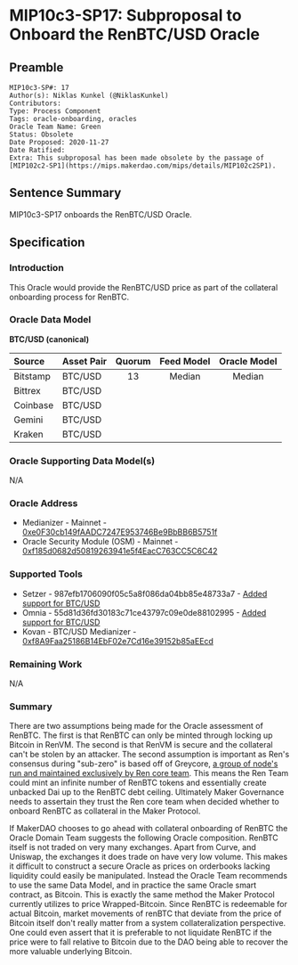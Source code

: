 # MIP10c3-SP17: Subproposal to Onboard the RenBTC/USD Oracle

## Preamble
```
MIP10c3-SP#: 17
Author(s): Niklas Kunkel (@NiklasKunkel)
Contributors:
Type: Process Component
Tags: oracle-onboarding, oracles
Oracle Team Name: Green
Status: Obsolete
Date Proposed: 2020-11-27
Date Ratified:
Extra: This subproposal has been made obsolete by the passage of [MIP102c2-SP1](https://mips.makerdao.com/mips/details/MIP102c2SP1).
```
## Sentence Summary
MIP10c3-SP17 onboards the RenBTC/USD Oracle.

## Specification

### Introduction

This Oracle would provide the RenBTC/USD price as part of the collateral onboarding process for RenBTC.

### Oracle Data Model

 **BTC/USD (canonical)**

|    Source     |  Asset Pair   |Quorum | Feed Model  | Oracle Model |
| :------------ | :------------ | :---: | :---------: | :----------: |
|   Bitstamp    |    BTC/USD    |   13  |   Median    |    Median    |
|   Bittrex     |    BTC/USD    |
|   Coinbase    |    BTC/USD    |
|   Gemini      |    BTC/USD    |
|   Kraken      |    BTC/USD    |


### Oracle Supporting Data Model(s)

N/A

### Oracle Address
- Medianizer - Mainnet - [0xe0F30cb149fAADC7247E953746Be9BbBB6B5751f](https://etherscan.io/address/0xe0F30cb149fAADC7247E953746Be9BbBB6B5751f)
- Oracle Security Module (OSM) - Mainnet - [0xf185d0682d50819263941e5f4EacC763CC5C6C42](https://etherscan.io/address/0xf185d0682d50819263941e5f4EacC763CC5C6C42)

### Supported Tools
- Setzer - 987efb1706090f05c5a8f086da04bb85e48733a7 - [Added support for BTC/USD](https://github.com/makerdao/setzer-mcd/commit/ee89b1835f170eaf0ef585a4ae9f897bb6dfef8d)
- Omnia - 55d81d36fd30183c71ce43797c09e0de88102995 - [Added support for BTC/USD](https://github.com/makerdao/oracles-v2/commit/03c42aed8bbdc4097df771648213c7f3de99ad61)
- Kovan - BTC/USD Medianizer - [0xf8A9Faa25186B14EbF02e7Cd16e39152b85aEEcd](https://kovan.etherscan.io/address/0xf8A9Faa25186B14EbF02e7Cd16e39152b85aEEcd)

### Remaining Work

N/A

### Summary

There are two assumptions being made for the Oracle assessment of RenBTC. The first is that RenBTC can only be minted through locking up Bitcoin in RenVM. The second is that RenVM is secure and the collateral can't be stolen by an attacker. The second assumption is important as Ren's consensus during "sub-zero" is based off of Greycore, [a group of node's run and maintained exclusively by Ren core team](https://medium.com/renproject/renvm-and-the-road-to-decentralisation-72213c3bee3a). This means the Ren Team could mint an infinite number of RenBTC tokens and essentially create unbacked Dai up to the RenBTC debt ceiling. Ultimately Maker Governance needs to assertain they trust the Ren core team when decided whether to onboard RenBTC as collateral in the Maker Protocol.

If MakerDAO chooses to go ahead with collateral onboarding of RenBTC the Oracle Domain Team suggests the following Oracle composition. RenBTC itself is not traded on very many exchanges. Apart from Curve, and Uniswap, the exchanges it does trade on have very low volume. This makes it difficult to construct a secure Oracle as prices on orderbooks lacking liquidity could easily be manipulated. Instead the Oracle Team recommends to use the same Data Model, and in practice the same Oracle smart contract, as Bitcoin. This is exactly the same method the Maker Protocol currently utilizes to price Wrapped-Bitcoin. Since RenBTC is redeemable for actual Bitcoin, market movements of renBTC that deviate from the price of Bitcoin itself don't really matter from a system collateralization perspective. One could even assert that it is preferable to not liquidate RenBTC if the price were to fall relative to Bitcoin due to the DAO being able to recover the more valuable underlying Bitcoin.
